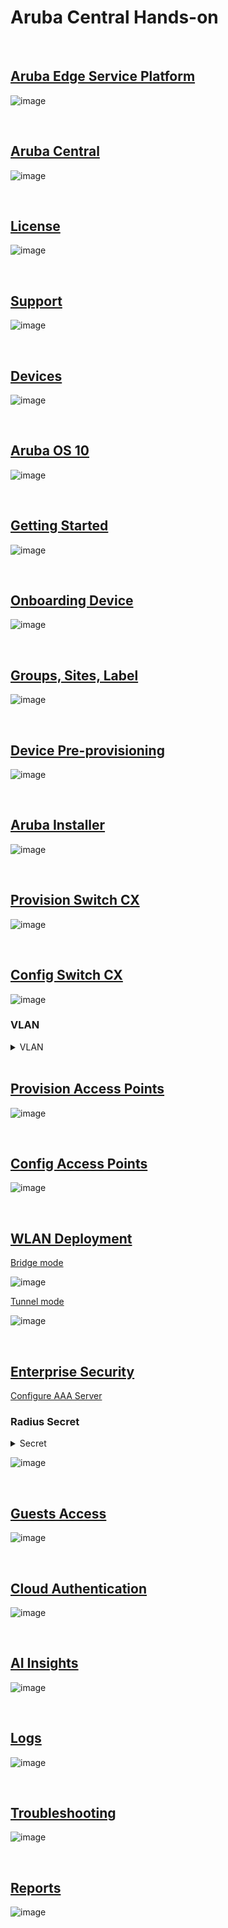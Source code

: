 # Aruba Central Hands-on

<br>

## [Aruba Edge Service Platform](https://www.arubanetworks.com/solutions/aruba-esp/)

![image](https://github.com/aruba-id-edu/guide/assets/137608707/bca1bea6-4ba9-4c44-a4c7-388e061504f8)

<br>

## [Aruba Central](https://www.arubanetworks.com/products/network-management-operations/central/)

![image](https://github.com/aruba-id-edu/guide/assets/137608707/7f300516-5dcd-46a9-9016-c9eb166c4e88)

<br>

## [License](https://www.arubanetworks.com/techdocs/central/latest/content/nms/subscriptions/lic-ovr-lic-typs.htm)

![image](https://github.com/aruba-id-edu/guide/assets/137608707/4baa9c11-b795-4442-b37a-d35981280ecb)

<br>

## [Support](https://www.arubanetworks.com/resource/foundation-care-for-aruba-support-services/)

![image](https://github.com/aruba-id-edu/guide/assets/137608707/81bc6ef9-faa6-4bbf-99ad-d5e8ebf5253a)

<br>

## [Devices](https://www.arubanetworks.com/techdocs/central/latest/content/nms/overview/supported_devices.htm)

![image](https://github.com/aruba-id-edu/guide/assets/137608707/231de688-2e34-4f15-9fe1-b904e27d4cc4)

<br>

## [Aruba OS 10](https://www.arubanetworks.com/resource/aos-10-at-a-glance/)

![image](https://github.com/aruba-id-edu/guide/assets/137608707/95c115f2-6ba2-4a0a-9ebd-39bc01a5aabb)

<br>

## [Getting Started](https://www.arubanetworks.com/techdocs/central/latest/content/nms/get-started/typical_workflow.htm)

![image](https://github.com/aruba-id-edu/guide/assets/137608707/5dbb0dc7-4c4d-4316-a12c-4e9e9daba1b2)

<br>

## [Onboarding Device](https://www.arubanetworks.com/techdocs/central/latest/content/nms/device-prepro/onboard-devices.htm)

![image](https://github.com/aruba-id-edu/guide/assets/137608707/face552f-b152-4923-b283-3766780ac555)

<br>

## [Groups, Sites, Label](https://www.arubanetworks.com/techdocs/central/latest/content/nms/maintenance/network-structure.htm)

![image](https://github.com/aruba-id-edu/guide/assets/137608707/e810b992-d5cc-44cd-a95d-d4e260dafe0d)

<br>

## [Device Pre-provisioning](https://www.arubanetworks.com/techdocs/central/latest/content/nms/device-prepro/device-prepro.htm)
![image](https://github.com/aruba-id-edu/guide/assets/137608707/9463cfb2-3bc5-4b4f-8d87-6bd82b11938a)

<br>

## [Aruba Installer](https://www.arubanetworks.com/techdocs/central/latest/content/nms/install-manager/install-manager.htm)

![image](https://github.com/aruba-id-edu/guide/assets/137608707/471a1a38-b3c6-4d6f-8036-996589d34b39)

<br>

## [Provision Switch CX](https://www.arubanetworks.com/techdocs/central/latest/content/nms/aos-cx/get-started/quick-start-switch-cx.htm)

![image](https://github.com/aruba-id-edu/guide/assets/137608707/d26f90e6-b05f-4d74-8aec-c2e53afaf56a)

<br>

## [Config Switch CX](https://www.arubanetworks.com/techdocs/central/latest/content/nms/aos-cx/cfg/conf-cx-ui-groups.htm)
![image](https://github.com/aruba-id-edu/guide/assets/137608707/a910ceea-a0a2-4439-8f25-018d0f206f55)

### VLAN

<details close>
  <summary>VLAN</summary>
untagged: any
  
  tagged: 23
</details>

<br>

## [Provision Access Points](https://www.arubanetworks.com/techdocs/central/latest/content/aos10x/cfg/aps/aos10-conf_ap.htm)

![image](https://github.com/aruba-id-edu/guide/assets/137608707/91f93505-fa44-4260-b717-696cef54501e)

<br>

## [Config Access Points](https://www.arubanetworks.com/techdocs/central/latest/content/aos10x/cfg/aps/aos10-conf_ap.htm)

![image](https://github.com/aruba-id-edu/guide/assets/137608707/6917809f-f51d-4889-8bff-6a584599a393)

<br>

## [WLAN Deployment](https://www.arubanetworks.com/techdocs/central/latest/content/aos10x/cfg/aps/conf_wlan_ssid.htm)

[Bridge mode](https://www.arubanetworks.com/techdocs/central/latest/content/aos10x/cfg/bridge-mod-dep/cfg-wlan-bridge.htm)

![image](https://github.com/aruba-id-edu/guide/assets/137608707/5b739cf9-e02f-45aa-95e0-29a51e22e255)

[Tunnel mode](https://www.arubanetworks.com/techdocs/central/latest/content/aos10x/cfg/tunnel-mixed-mode-dep/cfg-wlan-overlay.htm)

![image](https://github.com/aruba-id-edu/guide/assets/137608707/dbd0e0eb-878c-4826-9f70-37d6a39eb8b6)

<br>

## [Enterprise Security](https://www.arubanetworks.com/techdocs/central/latest/content/aos10x/cfg/bridge-mod-dep/cfg-security-bridge-ent.htm)

[Configure AAA Server](https://www.arubanetworks.com/techdocs/central/latest/content/aos10x/cfg/bridge-mod-dep/cfg-external-auth.htm)

### Radius Secret

<details close>
  <summary>Secret</summary>
aruba123
</details>

![image](https://github.com/aruba-id-edu/guide/assets/137608707/9a3a4e04-dffb-4958-a85f-905f778e4536)

<br>

## [Guests Access](https://www.arubanetworks.com/techdocs/central/latest/content/nms/landing-pages/guests.htm)

![image](https://github.com/aruba-id-edu/guide/assets/137608707/e01b3278-fc69-4fcb-8404-fe51cf7b50f2)

<br>

## [Cloud Authentication](https://www.arubanetworks.com/techdocs/central/latest/content/nms/policy/ca-overview.htm)

![image](https://github.com/aruba-id-edu/guide/assets/137608707/3cd66cd7-fd14-4877-b021-1428523c5ce0)

<br>

## [AI Insights](https://www.arubanetworks.com/techdocs/central/latest/content/nms/insights/viewing-insights.htm)

![image](https://github.com/aruba-id-edu/guide/assets/137608707/f0275054-9ca9-4f73-a790-24d1767d309d)

<br>

## [Logs](https://www.arubanetworks.com/techdocs/central/latest/content/nms/alerts/alerts.htm)

![image](https://github.com/aruba-id-edu/guide/assets/137608707/69ab78e6-5781-4f40-9729-fca1283b43e4)

<br>

## [Troubleshooting](https://www.arubanetworks.com/techdocs/central/latest/content/nms/trblshooting-tools/troublehooting-tools.htm)

![image](https://github.com/aruba-id-edu/guide/assets/137608707/3ec7ead7-716e-4c01-ab94-ec42ce5ab4c4)

<br>

## [Reports](https://www.arubanetworks.com/techdocs/central/latest/content/nms/reports/reports.htm)

![image](https://github.com/aruba-id-edu/guide/assets/137608707/6b85d430-233f-46c7-9ca8-0decd12692f5)
